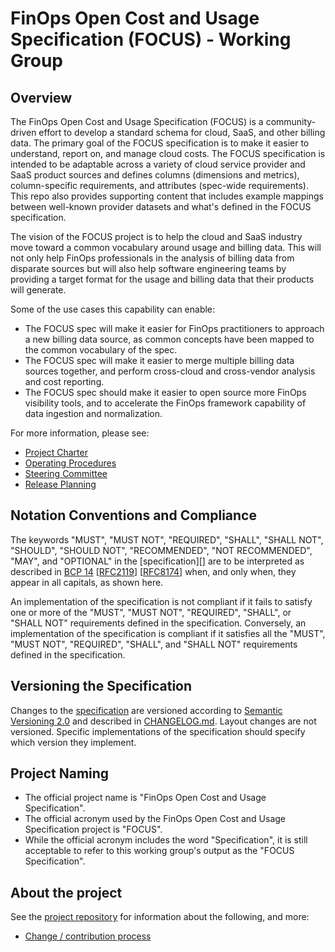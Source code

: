 # FinOps Open Cost and Usage Specification (FOCUS) - Working Group

## Overview

The FinOps Open Cost and Usage Specification (FOCUS) is a community-driven effort to develop a standard schema for cloud, SaaS, and other billing data. The primary goal of the FOCUS specification is to make it easier to understand, report on, and manage cloud costs. The FOCUS specification is intended to be adaptable across a variety of cloud service provider and SaaS product sources and defines columns (dimensions and metrics), column-specific requirements, and attributes (spec-wide requirements).  This repo also provides supporting content that includes example mappings between well-known provider datasets and what's defined in the FOCUS specification.

The vision of the FOCUS project is to help the cloud and SaaS industry move toward a common vocabulary around usage and billing data.  This will not only help FinOps professionals in the analysis of billing data from disparate sources but will also help software engineering teams by providing a target format for the usage and billing data that their products will generate.

Some of the use cases this capability can enable:

- The FOCUS spec will make it easier for FinOps practitioners to approach a new billing data source, as common concepts have been mapped to the common vocabulary of the spec.
- The FOCUS spec will make it easier to merge multiple billing data sources together, and perform cross-cloud and cross-vendor analysis and cost reporting.
- The FOCUS spec should make it easier to open source more FinOps visibility tools, and to accelerate the FinOps framework capability of data ingestion and normalization.

For more information, please see:

- [Project Charter](https://github.com/FinOps-Open-Cost-and-Usage-Spec/foundation/blob/main/FOCUS_-_Membership_Agreement_Package_for_use.pdf)
- [Operating Procedures](https://github.com/FinOps-Open-Cost-and-Usage-Spec/foundation/blob/main/operating_procedures.md)
- [Steering Committee](https://github.com/FinOps-Open-Cost-and-Usage-Spec/foundation/blob/main/steering_committee.md)
- [Release Planning](https://github.com/FinOps-Open-Cost-and-Usage-Spec/FOCUS_Spec/blob/working_draft/RELEASE-PLANNING.md)

## Notation Conventions and Compliance

The keywords "MUST", "MUST NOT", "REQUIRED", "SHALL", "SHALL NOT", "SHOULD",
"SHOULD NOT", "RECOMMENDED", "NOT RECOMMENDED", "MAY", and "OPTIONAL" in the
[specification][] are to be interpreted as described in [BCP
14](https://tools.ietf.org/html/bcp14)
[[RFC2119](https://tools.ietf.org/html/rfc2119)]
[[RFC8174](https://tools.ietf.org/html/rfc8174)] when, and only when, they
appear in all capitals, as shown here.

An implementation of the specification is not compliant if it fails to
satisfy one or more of the "MUST", "MUST NOT", "REQUIRED", "SHALL", or "SHALL
NOT" requirements defined in the specification. Conversely, an
implementation of the specification is compliant if it satisfies all the
"MUST", "MUST NOT", "REQUIRED", "SHALL", and "SHALL NOT" requirements defined in
the specification.

## Versioning the Specification

Changes to the [specification](./specification/overview.md) are versioned according to [Semantic Versioning 2.0](https://semver.org/spec/v2.0.0.html) and described in [CHANGELOG.md](CHANGELOG.md). Layout changes are not versioned. Specific implementations of the specification should specify which version they implement.

## Project Naming

- The official project name is "FinOps Open Cost and Usage Specification".
- The official acronym used by the FinOps Open Cost and Usage Specification project is "FOCUS".
- While the official acronym includes the word "Specification", it is still acceptable to refer to this working group's output as the "FOCUS Specification".

## About the project

See the [project repository](https://github.com/FinOps-Open-Cost-and-Usage-Spec/foundation) for information about the following, and more:

- [Change / contribution process](https://github.com/FinOps-Open-Cost-and-Usage-Spec/foundation/blob/main/contributing.md)

